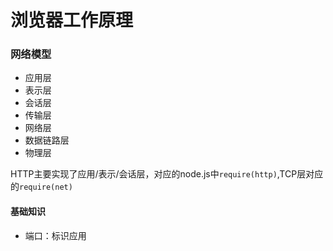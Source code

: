 # 浏览器工作原理

### 网络模型
+ 应用层
+ 表示层
+ 会话层
+ 传输层
+ 网络层
+ 数据链路层
+ 物理层

HTTP主要实现了应用/表示/会话层，对应的node.js中`require(http)`,TCP层对应的`require(net)`

#### 基础知识
+ 端口：标识应用
